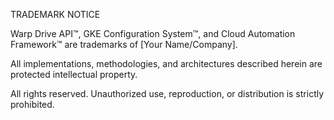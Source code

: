 TRADEMARK NOTICE

Warp Drive API™, GKE Configuration System™, and Cloud Automation Framework™ are trademarks of [Your Name/Company].

All implementations, methodologies, and architectures described herein are protected intellectual property.

All rights reserved. Unauthorized use, reproduction, or distribution is strictly prohibited.